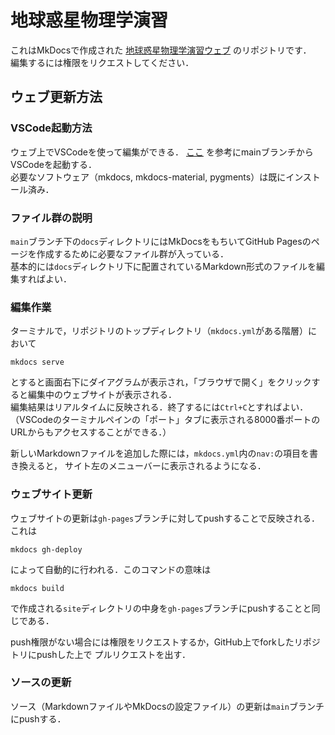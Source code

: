 # 地球惑星物理学演習
これはMkDocsで作成された [地球惑星物理学演習ウェブ](https://chibutsu-utokyo.github.io/
) のリポジトリです．  
編集するには権限をリクエストしてください．

## ウェブ更新方法

### VSCode起動方法
ウェブ上でVSCodeを使って編集ができる．
[ここ](https://github.com/chibutsu-utokyo/debian)
を参考にmainブランチからVSCodeを起動する．  
必要なソフトウェア（mkdocs, mkdocs-material, pygments）は既にインストール済み．

### ファイル群の説明
`main`ブランチ下の`docs`ディレクトリにはMkDocsをもちいてGitHub Pagesのページを作成するために必要なファイル群が入っている．  
基本的には`docs`ディレクトリ下に配置されているMarkdown形式のファイルを編集すればよい．

### 編集作業
ターミナルで，リポジトリのトップディレクトリ（`mkdocs.yml`がある階層）において
```shell
mkdocs serve
```
とすると画面右下にダイアグラムが表示され，「ブラウザで開く」をクリックすると編集中のウェブサイトが表示される．  
編集結果はリアルタイムに反映される．終了するには`Ctrl+C`とすればよい．  
（VSCodeのターミナルペインの「ポート」タブに表示される8000番ポートのURLからもアクセスすることができる．）

新しいMarkdownファイルを追加した際には，`mkdocs.yml`内の`nav:`の項目を書き換えると，
サイト左のメニューバーに表示されるようになる．

### ウェブサイト更新
ウェブサイトの更新は`gh-pages`ブランチに対してpushすることで反映される．  
これは
```shell
mkdocs gh-deploy
```
によって自動的に行われる．このコマンドの意味は
```shell
mkdocs build
```
で作成される`site`ディレクトリの中身を`gh-pages`ブランチにpushすることと同じである．

push権限がない場合には権限をリクエストするか，GitHub上でforkしたリポジトリにpushした上で
プルリクエストを出す．

### ソースの更新
ソース（MarkdownファイルやMkDocsの設定ファイル）の更新は`main`ブランチにpushする．
